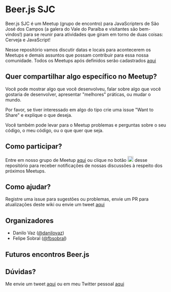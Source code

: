 # Beer.js SJC

Beer.js SJC é um Meetup (grupo de encontro) para JavaScripters de São José dos Campos (a galera do Vale do Paraíba e visitantes são bem-vindos!) para se reunir para atividades que giram em torno de duas coisas: Cerveja e JavaScript!

Nesse repositório vamos discutir datas e locais para acontecerem os Meetups e demais assuntos que possam contribuir para essa nossa comunidade. Todos os Meetups após definidos serão cadastrados [aqui](http://www.meetup.com/Beer-js-SJC/)

## Quer compartilhar algo específico no Meetup?

Você pode mostrar algo que você desenvolveu, falar sobre algo que você gostaria de desenvolver, apresentar "melhores" práticas, ou mudar o mundo.

Por favor, se tiver interessado em algo do tipo crie uma issue "Want to Share" e explique o que deseja.

Você também pode levar para o Meetup problemas e perguntas sobre o seu código, o meu código, ou o que quer que seja.

## Como participar?

Entre em  nosso grupo de Meetup [aqui](http://www.meetup.com/Beer-js-SJC/) ou clique no botão <img src="http://beerjs.github.io/sf/assets/watch.png" height="18"/> desse repositório para receber notificações de nossas discussões à respeito dos próximos Meetups.

## Como ajudar?

Registre uma issue para sugestões ou problemas, envie um PR para atualizações deste wiki ou envie um tweet [aqui](https://twitter.com/BeerJSSJC)

## Organizadores

- Danilo Vaz ([@danilovaz](https://github.com/danilovaz))
- Felipe Sobral ([@fbsobral](https://github.com/fbsobral))

## Futuros encontros Beer.js


## Dúvidas?

Me envie um tweet [aqui](https://twitter.com/BeerJSSJC) ou em meu Twitter pessoal [aqui](https://twitter.com/_danilovaz)
